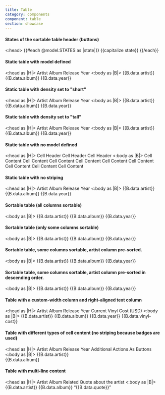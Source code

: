 ```yaml
---
title: Table
category: components
component: table
section: showcase
---
```



<section data-test-percy data-section="showcase">
  
  <h4 class="dummy-h4">States of the sortable table header (buttons)</h4>
  <Hds::Table>
    <:head>
      <Hds::Table::Tr>
        {{#each @model.STATES as |state|}}
          <Hds::Table::ThSort mock-state-value={{state}} mock-state-selector="button">
            {{capitalize state}}
          </Hds::Table::ThSort>
        {{/each}}
      </Hds::Table::Tr>
    </:head>
  </Hds::Table>
  <h4 class="dummy-h4">
    Static table with model defined
  </h4>
  <Hds::Table @model={{this.model.data}}>
    <:head as |H|>
      <H.Tr>
        <H.Th>Artist</H.Th>
        <H.Th>Album</H.Th>
        <H.Th>Release Year</H.Th>
      </H.Tr>
    </:head>
    <:body as |B|>
      <B.Tr>
        <B.Td>{{B.data.artist}}</B.Td>
        <B.Td>{{B.data.album}}</B.Td>
        <B.Td>{{B.data.year}}</B.Td>
      </B.Tr>
    </:body>
  </Hds::Table>
  <h4 class="dummy-h4">
    Static table with density set to "short"
  </h4>
  <Hds::Table @model={{this.model.data}} @density="short">
    <:head as |H|>
      <H.Tr>
        <H.Th>Artist</H.Th>
        <H.Th>Album</H.Th>
        <H.Th>Release Year</H.Th>
      </H.Tr>
    </:head>
    <:body as |B|>
      <B.Tr>
        <B.Td>{{B.data.artist}}</B.Td>
        <B.Td>{{B.data.album}}</B.Td>
        <B.Td>{{B.data.year}}</B.Td>
      </B.Tr>
    </:body>
  </Hds::Table>
  <h4 class="dummy-h4">
    Static table with density set to "tall"
  </h4>
  <Hds::Table @model={{this.model.data}} @density="tall">
    <:head as |H|>
      <H.Tr>
        <H.Th>Artist</H.Th>
        <H.Th>Album</H.Th>
        <H.Th>Release Year</H.Th>
      </H.Tr>
    </:head>
    <:body as |B|>
      <B.Tr>
        <B.Td>{{B.data.artist}}</B.Td>
        <B.Td>{{B.data.album}}</B.Td>
        <B.Td>{{B.data.year}}</B.Td>
      </B.Tr>
    </:body>
  </Hds::Table>
  <h4 class="dummy-h4">
    Static table with no model defined
  </h4>
  <Hds::Table @caption="a custom table with no model defined">
    <:head as |H|>
      <H.Tr>
        <H.Th>Cell Header</H.Th>
        <H.Th>Cell Header</H.Th>
        <H.Th>Cell Header</H.Th>
      </H.Tr>
    </:head>
    <:body as |B|>
      <B.Tr>
        <B.Td>Cell Content</B.Td>
        <B.Td>Cell Content</B.Td>
        <B.Td>Cell Content</B.Td>
      </B.Tr>
      <B.Tr>
        <B.Td>Cell Content</B.Td>
        <B.Td>Cell Content</B.Td>
        <B.Td>Cell Content</B.Td>
      </B.Tr>
      <B.Tr>
        <B.Td>Cell Content</B.Td>
        <B.Td>Cell Content</B.Td>
        <B.Td>Cell Content</B.Td>
      </B.Tr>
    </:body>
  </Hds::Table>
  <h4 class="dummy-h4">
    Static table with no striping
  </h4>
  <Hds::Table @model={{this.model.data}} @isStriped={{false}} @caption="Static table with no striping">
    <:head as |H|>
      <H.Tr>
        <H.Th>Artist</H.Th>
        <H.Th>Album</H.Th>
        <H.Th>Release Year</H.Th>
      </H.Tr>
    </:head>
    <:body as |B|>
      <B.Tr>
        <B.Td>{{B.data.artist}}</B.Td>
        <B.Td>{{B.data.album}}</B.Td>
        <B.Td>{{B.data.year}}</B.Td>
      </B.Tr>
    </:body>
  </Hds::Table>
  <h4 class="dummy-h4">
    Sortable table (all columns sortable)
  </h4>
  <Hds::Table @model={{this.model.data}} @columns={{take 3 this.model.columns}}>
    <:body as |B|>
      <B.Tr>
        <B.Td>{{B.data.artist}}</B.Td>
        <B.Td>{{B.data.album}}</B.Td>
        <B.Td>{{B.data.year}}</B.Td>
      </B.Tr>
    </:body>
  </Hds::Table>
  <h4 class="dummy-h4">
    Sortable table (only some columns sortable)
  </h4>
  <Hds::Table @model={{this.model.data}} @columns={{take 3 this.model.columns}} @sortingKeys={{array "artist" "album"}}>
    <:body as |B|>
      <B.Tr>
        <B.Td>{{B.data.artist}}</B.Td>
        <B.Td>{{B.data.album}}</B.Td>
        <B.Td>{{B.data.year}}</B.Td>
      </B.Tr>
    </:body>
  </Hds::Table>
  <h4 class="dummy-h4">
    Sortable table, some columns sortable, artist column pre-sorted.
  </h4>
  <Hds::Table
    @model={{this.model.data}}
    @columns={{take 3 this.model.columns}}
    @sortingKeys={{array "artist" "album"}}
    @sortBy="artist"
  >
    <:body as |B|>
      <B.Tr>
        <B.Td>{{B.data.artist}}</B.Td>
        <B.Td>{{B.data.album}}</B.Td>
        <B.Td>{{B.data.year}}</B.Td>
      </B.Tr>
    </:body>
  </Hds::Table>
  <h4 class="dummy-h4">
    Sortable table, some columns sortable, artist column pre-sorted in descending order.
  </h4>
  <Hds::Table
    @model={{this.model.data}}
    @columns={{union (take 3 this.model.columns) (hash key="other" label="Other")}}
    @sortingKeys={{array "artist" "album"}}
    @sortBy="artist"
    @sortOrder="desc"
    @valign="middle"
  >
    <:body as |B|>
      <B.Tr>
        <B.Td>{{B.data.artist}}</B.Td>
        <B.Td>{{B.data.album}}</B.Td>
        <B.Td>{{B.data.year}}</B.Td>
        <B.Td>
          <Hds::Dropdown as |dd|>
            <dd.ToggleIcon @icon="more-horizontal" @text="Overflow Options" @hasChevron={{false}} @size="small" />
            <dd.Interactive @route="components.table" @text="Create" />
            <dd.Interactive @route="components.table" @text="Read" />
            <dd.Interactive @route="components.table" @text="Update" />
            <dd.Separator />
            <dd.Interactive @route="components.table" @text="Delete" @color="critical" @icon="trash" />
          </Hds::Dropdown>
        </B.Td>
      </B.Tr>
    </:body>
  </Hds::Table>
  <h4 class="dummy-h4">Table with a custom-width column and right-aligned text column</h4>
  <Hds::Table @model={{this.model.data}} @isStriped={{false}}>
    <:head as |H|>
      <H.Tr>
        <H.Th>Artist</H.Th>
        <H.Th>Album</H.Th>
        <H.Th class="db-table-w1-7">Release Year</H.Th>
        <H.Th class="db-table-text-right">Current Vinyl Cost (USD)</H.Th>
      </H.Tr>
    </:head>
    <:body as |B|>
      <B.Tr>
        <B.Td>{{B.data.artist}}</B.Td>
        <B.Td>{{B.data.album}}</B.Td>
        <B.Td class="db-table-w1-7">{{B.data.year}}</B.Td>
        <B.Td class="db-table-text-right">{{B.data.vinyl-cost}}</B.Td>
      </B.Tr>
    </:body>
  </Hds::Table>
  <h4 class="dummy-h4">Table with different types of cell content (no striping because badges are used)</h4>
  <Hds::Table @model={{this.model.data}} @isStriped={{false}}>
    <:head as |H|>
      <H.Tr>
        <H.Th>Artist</H.Th>
        <H.Th>Album</H.Th>
        <H.Th>Release Year</H.Th>
        <H.Th>Additional Actions As Buttons</H.Th>
      </H.Tr>
    </:head>
    <:body as |B|>
      <B.Tr>
        <B.Td><Hds::Link::Inline @href="#showcase">{{B.data.artist}}</Hds::Link::Inline></B.Td>
        <B.Td>
          <div class="db-table-cell-content-div">
            <FlightIcon @name={{B.data.icon}} />
            {{B.data.album}}
          </div>
        </B.Td>
        <B.Td>
          <Hds::Badge @text={{B.data.year}} @type={{B.data.badge-type}} @color={{B.data.badge-color}} />
        </B.Td>
        <B.Td>
          <Hds::ButtonSet>
            <Hds::Button @text="Add" @isIconOnly={{true}} @icon="plus" @size="small" />
            <Hds::Button @text="Edit" @isIconOnly={{true}} @icon="edit" @size="small" @color="secondary" />
            <Hds::Button @text="Delete" @isIconOnly={{true}} @icon="trash" @size="small" @color="critical" />
          </Hds::ButtonSet>
        </B.Td>
      </B.Tr>
    </:body>
  </Hds::Table>
  <h4 class="dummy-h4">Table with multi-line content</h4>
  <Hds::Table @model={{this.model.data}} @caption="table with multi-line content">
    <:head as |H|>
      <H.Tr>
        <H.Th>Artist</H.Th>
        <H.Th>Album</H.Th>
        <H.Th>Related Quote about the artist</H.Th>
      </H.Tr>
    </:head>
    <:body as |B|>
      <B.Tr>
        <B.Td>{{B.data.artist}}</B.Td>
        <B.Td>{{B.data.album}}</B.Td>
        <B.Td>&ldquo;{{B.data.quote}}&rdquo;</B.Td>
      </B.Tr>
    </:body>
  </Hds::Table>
</section>
